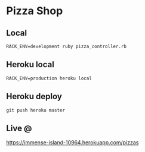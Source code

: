 # Pizza Shop

## Local
`RACK_ENV=development ruby pizza_controller.rb`

## Heroku local
`RACK_ENV=production heroku local`

## Heroku deploy
`git push heroku master`

## Live @
https://immense-island-10964.herokuapp.com/pizzas
